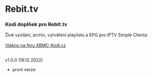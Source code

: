 <h1>Rebit.tv</h1>
<p>
<h3>Kodi doplňek pro Rebit.tv</h3>
<p>
Živé vysílání, archiv, vytváření playlistu a EPG pro IPTV Simple Clienta<br><br>
<a href="https://www.xbmc-kodi.cz/prispevek-rebit-tv">Vlákno na fóru XBMC-Kodi.cz</a><br><br>

v1.0.0 (19.12.2022)
- první verze

</p>
